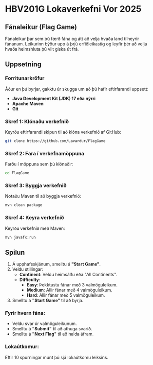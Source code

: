 # HBV201G Lokaverkefni Vor 2025
## Fánaleikur (Flag Game)

Fánaleikur þar sem þú færð fána og átt að velja hvaða land tilheyrir fánanum. Leikurinn býður upp á þrjú erfiðleikastig og leyfir þér að velja hvaða heimshluta þú vilt giska út frá.

## Uppsetning

### Forritunarkröfur

Áður en þú byrjar, gakktu úr skugga um að þú hafir eftirfarandi uppsett:

- **Java Development Kit (JDK) 17 eða nýrri**
- **Apache Maven**
- **Git**

### Skref 1: Klónaðu verkefnið

Keyrðu eftirfarandi skipun til að klóna verkefnið af GitHub:

```bash
git clone https://github.com/Lavardur/FlagGame
```

### Skref 2: Fara í verkefnamöppuna

Farðu í möppuna sem þú klónaðir:

```bash
cd FlagGame
```

### Skref 3: Byggja verkefnið

Notaðu Maven til að byggja verkefnið:

```bash
mvn clean package
```

### Skref 4: Keyra verkefnið

Keyrðu verkefnið með Maven:

```bash
mvn javafx:run
```

## Spilun

1. Á upphafsskjánum, smelltu á **"Start Game"**.
2. Veldu stillingar:
    - **Continent**: Veldu heimsálfu eða "All Continents".
    - **Difficulty**:
      - **Easy**: Þekktustu fánar með 3 valmöguleikum.
      - **Medium**: Allir fánar með 4 valmöguleikum.
      - **Hard**: Allir fánar með 5 valmöguleikum.
3. Smelltu á **"Start Game"** til að byrja.

### Fyrir hvern fána:

- Veldu svar úr valmöguleikunum.
- Smelltu á **"Submit"** til að athuga svarið.
- Smelltu á **"Next Flag"** til að halda áfram.

### Lokaútkomur:

Eftir 10 spurningar munt þú sjá lokaútkomu leiksins.